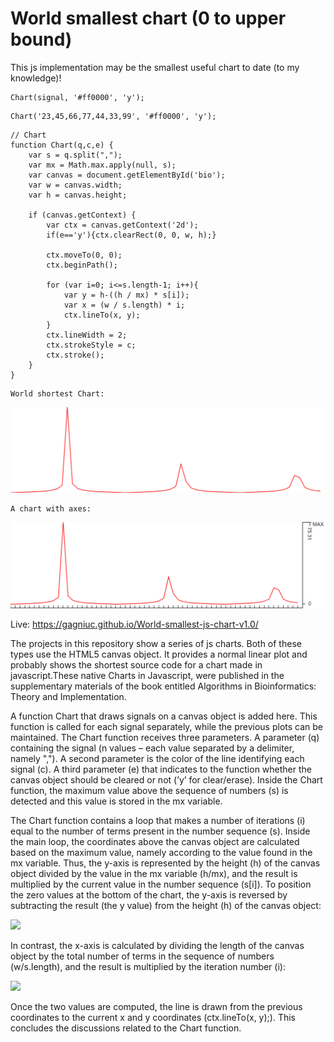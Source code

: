 # World smallest chart (0 to upper bound)

This js implementation may be the smallest useful chart to date (to my knowledge)!
```
Chart(signal, '#ff0000', 'y');
```

```
Chart('23,45,66,77,44,33,99', '#ff0000', 'y');
```


```
// Chart
function Chart(q,c,e) {
    var s = q.split(",");
    var mx = Math.max.apply(null, s);
    var canvas = document.getElementById('bio');
    var w = canvas.width;
    var h = canvas.height;
    
    if (canvas.getContext) {
        var ctx = canvas.getContext('2d');
        if(e=='y'){ctx.clearRect(0, 0, w, h);}
 
        ctx.moveTo(0, 0);
        ctx.beginPath();
        
        for (var i=0; i<=s.length-1; i++){
            var y = h-((h / mx) * s[i]);
            var x = (w / s.length) * i;
            ctx.lineTo(x, y);
        }
        ctx.lineWidth = 2;
        ctx.strokeStyle = c;
        ctx.stroke();
    }
}
```

```
World shortest Chart:
```
<kbd><img src="https://github.com/Gagniuc/World-smallest-js-chart-v1.0/blob/main/img/shortest_chart.png?raw=true"></kbd>

```
A chart with axes:
```
<kbd><img src="https://github.com/Gagniuc/World-smallest-js-chart-v1.0/blob/main/img/chart-axes.png?raw=true"></kbd>


Live: https://gagniuc.github.io/World-smallest-js-chart-v1.0/

The projects in this repository show a series of js charts. Both of these types use the HTML5 canvas object. It provides a normal linear plot and probably shows the shortest source code for a chart made in javascript.These native Charts in Javascript, were published in the supplementary materials of the book entitled Algorithms in Bioinformatics: Theory and Implementation.

A function Chart that draws signals on a canvas object is added here. This function is called for each signal separately, while the
previous plots can be maintained. The Chart function receives three parameters. A parameter (q) containing the signal (n values – each value separated by a delimiter, namely ","). A second parameter is the color of the line identifying each signal (c). A third parameter (e) that indicates to the function
whether the canvas object should be cleared or not (’y’ for clear/erase). Inside the Chart function, the maximum value above the sequence of numbers (s) is detected and this value is stored in the mx variable.

The Chart function contains a loop that makes a number of iterations (i) equal to the number of terms present in the number sequence (s). Inside the main loop, the coordinates
above the canvas object are calculated based on the maximum value, namely according to the value found in the mx variable. Thus, the y-axis is represented by the height (h) of the canvas object divided by the value in the mx variable (h/mx), and the result is multiplied by the current value in the number sequence (s[i]). To position the zero values at the bottom of the chart, the y-axis is reversed by subtracting the result (the y value) from the height (h) of the canvas
object:

<kbd><img src="https://github.com/Gagniuc/World-smallest-chart/blob/main/img/x.png?raw=true" height="100"></kbd>

In contrast, the x-axis is calculated by dividing the length of the canvas object by the total number of terms in the sequence of numbers (w/s.length), and the
result is multiplied by the iteration number (i):

<kbd><img src="https://github.com/Gagniuc/World-smallest-chart/blob/main/img/y.png?raw=true" height="100"></kbd>

Once the two values are computed, the line is drawn from the previous coordinates to the current x and y coordinates (ctx.lineTo(x, y);). This concludes the discussions related to the Chart function.
